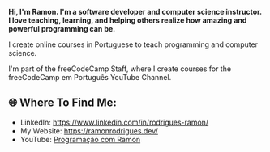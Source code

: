**Hi, I'm Ramon. I'm a software developer and computer science instructor. I love teaching, learning, and helping others realize how amazing and powerful programming can be.**

I create online courses in Portuguese to teach programming and computer science.

I'm part of the freeCodeCamp Staff, where I create courses for the freeCodeCamp em Português YouTube Channel.

## 🌐 Where To Find Me:
- LinkedIn: <a href="https://www.linkedin.com/in/rodrigues-ramon/">https://www.linkedin.com/in/rodrigues-ramon/</a>
- My Website: <a href="https://ramonrodrigues.dev/">https://ramonrodrigues.dev/</a>
- YouTube: <a href="https://www.youtube.com/@programacaocomramon">Programação com Ramon</a>
